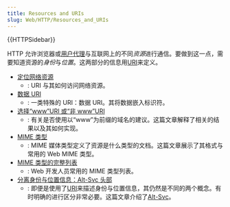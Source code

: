 ```yaml
---
title: Resources and URIs
slug: Web/HTTP/Resources_and_URIs
---
```


{{HTTPSidebar}}

HTTP 允许浏览器或[用户代理](/zh-CN/docs/Glossary/User_agent)与互联网上的不同*资源*进行通信。要做到这一点，需要知道资源的*身份*与*位置*。这两部分的信息用[URI](/zh-CN/docs/Glossary/URI)来定义。

- [定位网络资源](/zh-CN/docs/Web/HTTP/Basics_of_HTTP/Identifying_resources_on_the_Web)
  - : URI 与其如何访问网络资源。
- [数据 URI](/zh-CN/docs/Web/HTTP/Basics_of_HTTP/Data_URIs)
  - : 一类特殊的 URI：数据 URI。其将数据嵌入标识符。
- [选择“www”URI 或“非 www”URI](/zh-CN/docs/Web/HTTP/Basics_of_HTTP/Choosing_between_www_and_non-www_URLs)
  - : 有关是否使用以“www”为前缀的域名的建议。这篇文章解释了相关的结果以及其如何实现。
- [MIME 类型](/zh-CN/docs/Web/HTTP/Basics_of_HTTP/MIME_types)
  - : MIME 媒体类型定义了资源是什么类型的文档。这篇文章展示了其格式与常用的 Web MIME 类型。
- [MIME 类型的完整列表](/zh-CN/docs/Web/HTTP/Basics_of_HTTP/MIME_types/Complete_list_of_MIME_types)
  - : Web 开发人员常用的 MIME 类型列表。
- [分离身份与位置信息：Alt-Svc 头部](/zh-CN/docs/Web/HTTP/Basics_of_HTTP/Separating_identity_and_location_of_a_resource)
  - : 即便是使用了[URI](/zh-CN/docs/Glossary/URI)来描述身份与位置信息，其仍然是不同的两个概念。有时明确的进行区分非常必要。这篇文章介绍了[Alt-Svc](/zh-CN/docs/Web/HTTP/Headers/Alt-Svc)。
